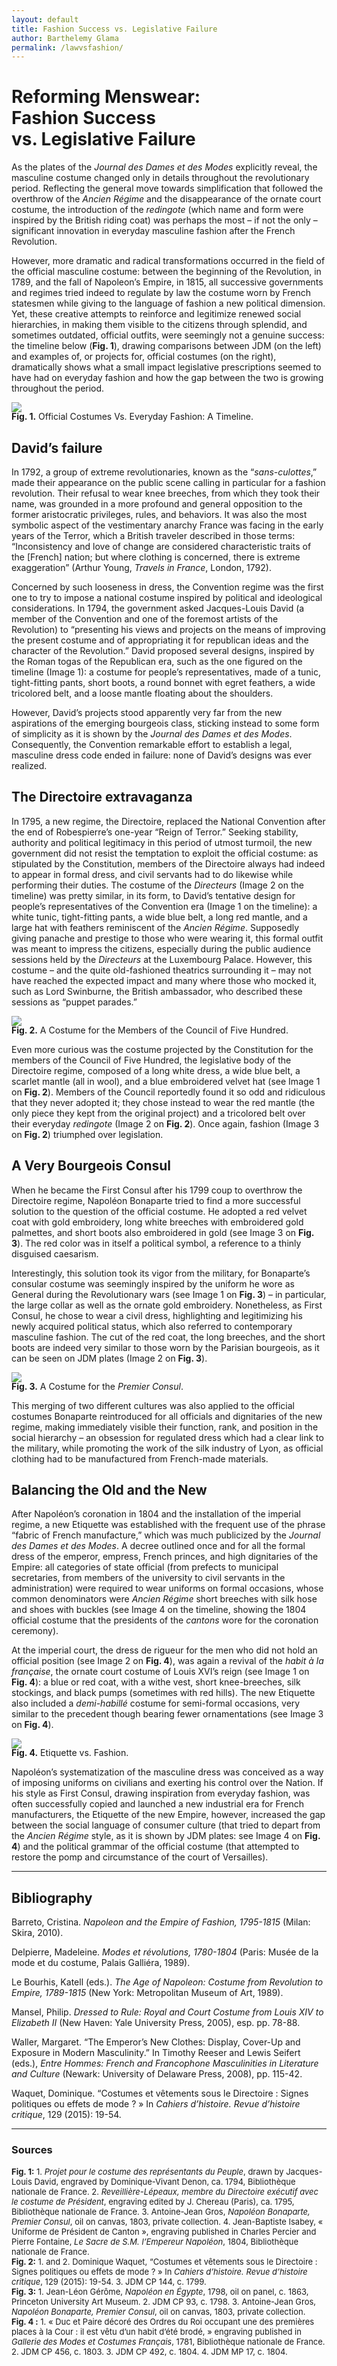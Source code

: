 ```yaml
---
layout: default
title: Fashion Success vs. Legislative Failure
author: Barthelemy Glama
permalink: /lawvsfashion/
---
```


<h1>Reforming Menswear:<br>Fashion Success<br>vs. Legislative Failure</h1>

As the plates of the <i>Journal des Dames et des Modes</i> explicitly reveal, the masculine costume changed only in details throughout the revolutionary period. Reflecting the general move towards simplification that followed the overthrow of the <i>Ancien Régime</i> and the disappearance of the ornate court costume, the introduction of the <i>redingote</i> (which name and form were inspired by the British riding coat) was perhaps the most – if not the only – significant innovation in everyday masculine fashion after the French Revolution.

However, more dramatic and radical transformations occurred in the field of the official masculine costume: between the beginning of the Revolution, in 1789, and the fall of Napoleon’s Empire, in 1815, all successive governments and regimes tried indeed to regulate by law the costume worn by French statesmen while giving to the language of fashion a new political dimension. Yet, these creative attempts to reinforce and legitimize renewed social hierarchies, in making them visible to the citizens through splendid, and sometimes outdated, official outfits, were seemingly not a genuine success: the timeline below (<b>Fig. 1</b>), drawing comparisons between JDM (on the left) and examples of, or projects for, official costumes (on the right), dramatically shows what a small impact legislative prescriptions seemed to have had on everyday fashion and how the gap between the two is growing throughout the period.

![](/media/lawvsfashion/image1.png)
<p style="margin-top: -1rem"><b>Fig. 1.</b> Official Costumes Vs. Everyday Fashion: A Timeline.</p>


## David’s failure

In 1792, a group of extreme revolutionaries, known as the “<i>sans-culottes</i>,” made their appearance on the public scene calling in particular for a fashion revolution. Their refusal to wear knee breeches, from which they took their name, was grounded in a more profound and general opposition to the former aristocratic privileges, rules, and behaviors. It was also the most symbolic aspect of the vestimentary anarchy France was facing in the early years of the Terror, which a British traveler described in those terms: “Inconsistency and love of change are considered characteristic traits of the [French] nation; but where clothing is concerned, there is extreme exaggeration” (Arthur Young, <i>Travels in France</i>, London, 1792).

Concerned by such looseness in dress, the Convention regime was the first one to try to impose a national costume inspired by political and ideological considerations. In 1794, the government asked Jacques-Louis David (a member of the Convention and one of the foremost artists of the Revolution) to “presenting his views and projects on the means of improving the present costume and of appropriating it for republican ideas and the character of the Revolution.” David proposed several designs, inspired by the Roman togas of the Republican era, such as the one figured on the timeline (Image 1): a costume for people’s representatives, made of a tunic, tight-fitting pants, short boots, a round bonnet with egret feathers, a wide tricolored belt, and a loose mantle floating about the shoulders.

However, David’s projects stood apparently very far from the new aspirations of the emerging bourgeois class, sticking instead to some form of simplicity as it is shown by the <i>Journal des Dames et des Modes</i>. Consequently, the Convention remarkable effort to establish a legal, masculine dress code ended in failure: none of David’s designs was ever realized.


## The Directoire extravaganza

In 1795, a new regime, the Directoire, replaced the National Convention after the end of Robespierre’s one-year “Reign of Terror.” Seeking stability, authority and political legitimacy in this period of utmost turmoil, the new government did not resist the temptation to exploit the official costume: as stipulated by the Constitution, members of the Directoire always had indeed to appear in formal dress, and civil servants had to do likewise while performing their duties. The costume of the <i>Directeurs</i> (Image 2 on the timeline) was pretty similar, in its form, to David’s tentative design for people’s representatives of the Convention era (Image 1 on the timeline): a white tunic, tight-fitting pants, a wide blue belt, a long red mantle, and a large hat with feathers reminiscent of the <i>Ancien Régime</i>. Supposedly giving panache and prestige to those who were wearing it, this formal outfit was meant to impress the citizens, especially during the public audience sessions held by the <i>Directeurs</i> at the Luxembourg Palace. However, this costume – and the quite old-fashioned theatrics surrounding it – may not have reached the expected impact and many where those who mocked it, such as Lord Swinburne, the British ambassador, who described these sessions as “puppet parades.”

![](/media/lawvsfashion/image2.png)
<p style="margin-top: -1rem"><b>Fig. 2.</b> A Costume for the Members of the Council of Five Hundred.</p>

Even more curious was the costume projected by the Constitution for the members of the Council of Five Hundred, the legislative body of the Directoire regime, composed of a long white dress, a wide blue belt, a scarlet mantle (all in wool), and a blue embroidered velvet hat (see Image 1 on <b>Fig. 2</b>). Members of the Council reportedly found it so odd and ridiculous that they never adopted it; they chose instead to wear the red mantle (the only piece they kept from the original project) and a tricolored belt over their everyday <i>redingote</i> (Image 2 on <b>Fig. 2</b>). Once again, fashion (Image 3 on <b>Fig. 2</b>) triumphed over legislation.


## A Very Bourgeois Consul

When he became the First Consul after his 1799 coup to overthrow the Directoire regime, Napoléon Bonaparte tried to find a more successful solution to the question of the official costume. He adopted a red velvet coat with gold embroidery, long white breeches with embroidered gold palmettes, and short boots also embroidered in gold (see Image 3 on <b>Fig. 3</b>). The red color was in itself a political symbol, a reference to a thinly disguised caesarism.

Interestingly, this solution took its vigor from the military, for Bonaparte’s consular costume was seemingly inspired by the uniform he wore as General during the Revolutionary wars (see Image 1 on <b>Fig. 3</b>) – in particular, the large collar as well as the ornate gold embroidery. Nonetheless, as First Consul, he chose to wear a civil dress, highlighting and legitimizing his newly acquired political status, which also referred to contemporary masculine fashion. The cut of the red coat, the long breeches, and the short boots are indeed very similar to those worn by the Parisian bourgeois, as it can be seen on JDM plates (Image 2 on <b>Fig. 3</b>).

![](/media/lawvsfashion/image3.png)
<p style="margin-top: -1rem"><b>Fig. 3.</b> A Costume for the <i>Premier Consul</i>.</p>

This merging of two different cultures was also applied to the official costumes Bonaparte reintroduced for all officials and dignitaries of the new regime, making immediately visible their function, rank, and position in the social hierarchy – an obsession for regulated dress which had a clear link to the military, while promoting the work of the silk industry of Lyon, as official clothing had to be manufactured from French-made materials.


## Balancing the Old and the New

After Napoléon’s coronation in 1804 and the installation of the imperial regime, a new Etiquette was established with the frequent use of the phrase “fabric of French manufacture,” which was much publicized by the <i>Journal des Dames et des Modes</i>. A decree outlined once and for all the formal dress of the emperor, empress, French princes, and high dignitaries of the Empire: all categories of state official (from prefects to municipal secretaries, from members of the university to civil servants in the administration) were required to wear uniforms on formal occasions, whose common denominators were <i>Ancien Régime</i> short breeches with silk hose and shoes with buckles (see Image 4 on the timeline, showing the 1804 official costume that the presidents of the <i>cantons</i> wore for the coronation ceremony).

At the imperial court, the dress de rigueur for the men who did not hold an official position (see Image 2 on <b>Fig. 4</b>), was again a revival of the <i>habit à la française</i>, the ornate court costume of Louis XVI’s reign (see Image 1 on <b>Fig. 4</b>): a blue or red coat, with a withe vest, short knee-breeches, silk stockings, and black pumps (sometimes with red hills). The new Etiquette also included a <i>demi-habillé</i> costume for semi-formal occasions, very similar to the precedent though bearing fewer ornamentations (see Image 3 on <b>Fig. 4</b>).

![](/media/lawvsfashion/image4.png)
<p style="margin-top: -1rem"><b>Fig. 4.</b> Etiquette vs. Fashion.</p>

Napoléon’s systematization of the masculine dress was conceived as a way of imposing uniforms on civilians and exerting his control over the Nation. If his style as First Consul, drawing inspiration from everyday fashion, was often successfully copied and launched a new industrial era for French manufacturers, the Etiquette of the new Empire, however, increased the gap between the social language of consumer culture (that tried to depart from the <i>Ancien Régime</i> style, as it is shown by JDM plates: see Image 4 on <b>Fig. 4</b>) and the political grammar of the official costume (that attempted to restore the pomp and circumstance of the court of Versailles). 

---

## Bibliography

Barreto, Cristina. <i>Napoleon and the Empire of Fashion, 1795-1815</i> (Milan: Skira, 2010).

Delpierre, Madeleine. <i>Modes et révolutions, 1780-1804</i> (Paris: Musée de la mode et du costume, Palais Galliéra, 1989).

Le Bourhis, Katell (eds.). <i>The Age of Napoleon: Costume from Revolution to Empire, 1789-1815</i> (New York: Metropolitan Museum of Art, 1989).

Mansel, Philip. <i>Dressed to Rule: Royal and Court Costume from Louis XIV to Elizabeth II</i> (New Haven: Yale University Press, 2005), esp. pp. 78-88.

Waller, Margaret. “The Emperor’s New Clothes: Display, Cover-Up and Exposure in Modern Masculinity.” In Timothy Reeser and Lewis Seifert (eds.), <i>Entre Hommes: French and Francophone Masculinities in Literature and Culture</i> (Newark: University of Delaware Press, 2008), pp. 115-42.

Waquet, Dominique. “Costumes et vêtements sous le Directoire : Signes politiques ou effets de mode ? » In <i>Cahiers d’histoire. Revue d’histoire critique</i>, 129 (2015): 19-54. 
<br>

---

### Sources

<p style="font-size: small;">
<b>Fig. 1:</b> 1. <i>Projet pour le costume des représentants du Peuple</i>, drawn by Jacques-Louis David, engraved by Dominique-Vivant Denon, ca. 1794, Bibliothèque nationale de France. 2. <i>Reveillière-Lépeaux, membre du Directoire exécutif avec le costume de Président</i>, engraving edited by J. Chereau (Paris), ca. 1795, Bibliothèque nationale de France. 3. Antoine-Jean Gros, <i>Napoléon Bonaparte, Premier Consul</i>, oil on canvas, 1803, private collection. 4. Jean-Baptiste Isabey, « Uniforme de Président de Canton », engraving published in Charles Percier and Pierre Fontaine, <i>Le Sacre de S.M. l’Empereur Napoléon</i>, 1804, Bibliothèque nationale de France.<br>
<b>Fig. 2:</b> 1. and 2. Dominique Waquet, “Costumes et vêtements sous le Directoire : Signes politiques ou effets de mode ? » In <i>Cahiers d’histoire. Revue d’histoire critique</i>, 129 (2015): 19-54. 3. JDM CP 144, c. 1799.<br>
<b>Fig. 3:</b> 1. Jean-Léon Gérôme, <i>Napoléon en Égypte</i>, 1798, oil on panel, c. 1863, Princeton University Art Museum. 2. JDM CP 93, c. 1798. 3. Antoine-Jean Gros, <i>Napoléon Bonaparte, Premier Consul</i>, oil on canvas, 1803, private collection.<br>
<b>Fig. 4 :</b> 1. « Duc et Paire décoré des Ordres du Roi occupant une des premières places à la Cour : il est vêtu d’un habit d’été brodé, » engraving published in <i>Gallerie des Modes et Costumes Français</i>, 1781, Bibliothèque nationale de France. 2. JDM CP 456, c. 1803. 3. JDM CP 492, c. 1804. 4. JDM MP 17, c. 1804.
</p>